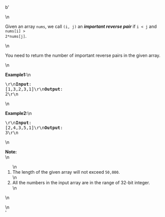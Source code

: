 b'<div class="question-description">\n<p><p>Given an array <code>nums</code>, we call <code>(i, j)</code> an <b><i>important reverse pair</i></b> if <code>i &lt; j</code> and <code>nums[i] &gt; 2*nums[j]</code>.</p>\n<p>You need to return the number of important reverse pairs in the given array.</p>\n<p><b>Example1:</b>\n<pre>\r\n<b>Input</b>: [1,3,2,3,1]\r\n<b>Output</b>: 2\r\n</pre></p>\n<p><b>Example2:</b>\n<pre>\r\n<b>Input</b>: [2,4,3,5,1]\r\n<b>Output</b>: 3\r\n</pre></p>\n<p><b>Note:</b><br/>\n<ol>\n<li>The length of the given array will not exceed <code>50,000</code>.</li>\n<li>All the numbers in the input array are in the range of 32-bit integer.</li>\n</ol>\n</p></p>\n</div>'